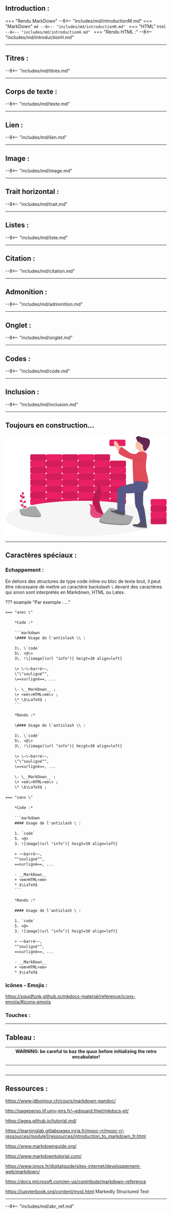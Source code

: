 

## Introduction :
=== "Rendu MarkDown"
    --8<-- "includes/md/introductionM.md"
=== "MarkDown"
    ```md
    --8<-- "includes/md/introductionM.md"
    ```
=== "HTML"
    ```html
    --8<-- "includes/md/introductionH.md"
    ```
=== "Rendu HTML :"
    --8<-- "includes/md/introductionH.md"

***
## Titres :
--8<-- "includes/md/titres.md"

***
## Corps de texte :
--8<-- "includes/md/texte.md"

***
## Lien :
--8<-- "includes/md/lien.md"

***
## Image :
--8<-- "includes/md/image.md"

***
## Trait horizontal :
--8<-- "includes/md/trait.md"

***
## Listes :
--8<-- "includes/md/liste.md"

***
## Citation :
--8<-- "includes/md/citation.md"

***
## Admonition :
--8<-- "includes/md/admonition.md"

***
## Onglet :
--8<-- "includes/md/onglet.md"

***
## Codes :
--8<-- "includes/md/code.md"

***
## Inclusion :
--8<-- "includes/md/inclusion.md"

***
## Toujours en construction...

![Illustration par unDrawn de la construction d'un mur](../images/undraw_building_blocks_n0nc.svg "Toujours en construction..." )

***

## Caractères spéciaux :
### Echappement :

En dehors des structures de type code inline ou bloc de texte brut,
 il peut être nécessaire de mettre un caractère backslash `\` devant
  des caractères qui sinon sont interprétés en Markdown, HTML ou Latex.

??? example "Par exemple : ..."

    === "avec \"
        
        *Code :*

        ```markdown
        \#### Usage de l'antislash \\ :

        1\. \`code`  
        5\. <@\>  
        3\. !\[image](url "info"){ heigt=30 align=left}  
            
        \> \~\~barré~~, 
        \^\^souligné^^,
        \==surligné==, ...

        \- \__MarkDown__ ;  
        \+ <em\>HTML<em\> ;  
        \* \$\LaTeX$ ;
        ```
        
        *Rendu :*
    
        \#### Usage de l'antislash \\ :

        1\. \`code`  
        5\. <@\>  
        3\. !\[image](url "info"){ heigt=30 align=left}  
            
        \> \~\~barré~~, 
        \^\^souligné^^,
        \==surligné==, ...

        \- \__MarkDown__ ;  
        \+ <em\>HTML<em\> ;  
        \* \$\LaTeX$ ;

    === "sans \"

        *Code :*

        ```markdown
        #### Usage de l'antislash \ :

        1. `code`  
        5. <@>  
        3. ![image](url "info"){ heigt=30 align=left}

        > ~~barré~~,
        ^^souligné^^,
        ==surligné==, ...

        - __MarkDown__  
        + <em>HTML<em>  
        * $\LaTeX$  
        ```

        *Rendu :*

        #### Usage de l'antislash \ :

        1. `code`  
        5. <@>  
        3. ![image](url "info"){ heigt=30 align=left}

        > ~~barré~~,
        ^^souligné^^,
        ==surligné==, ...

        - __MarkDown__  
        + <em>HTML<em>  
        * $\LaTeX$  


    







### Icônes - Emojis :

<https://squidfunk.github.io/mkdocs-material/reference/icons-emojis/#icons-emojis>

### Touches :

***
## Tableau :

| WARNING: be careful to baz the quux before initializing the retro encabulator! |
| --- |

***
## 
***
## Ressources :

<https://www.jdbonjour.ch/cours/markdown-pandoc/>

<http://pageperso.lif.univ-mrs.fr/~edouard.thiel/mkdocs-et/>

<https://agea.github.io/tutorial.md/>

<https://learninglab.gitlabpages.inria.fr/mooc-rr/mooc-rr-ressources/module1/ressources/introduction_to_markdown_fr.html>

<https://www.markdownguide.org/>

<https://www.markdowntutorial.com/>

<https://www.ionos.fr/digitalguide/sites-internet/developpement-web/markdown/>

<https://docs.microsoft.com/en-us/contribute/markdown-reference>

<https://jupyterbook.org/content/myst.html> Markedly Structured Text


***

--8<-- "includes/md/abr_ref.md"




